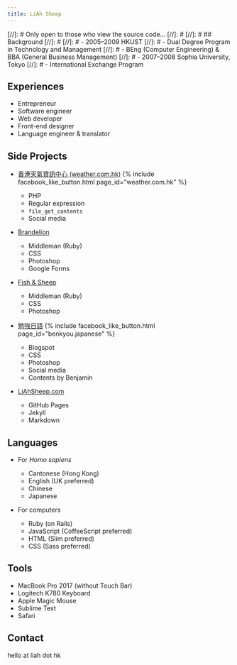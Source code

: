 ```yaml
---
title: LiAh Sheep
---
```


[//]: # Only open to those who view the source code...
[//]: #
[//]: # ## Background
[//]: #
[//]: # - 2005–2009 HKUST
[//]: #   - Dual Degree Program in Technology and Management
[//]: #   - BEng (Computer Engineering) & BBA (General Business Management)
[//]: # - 2007–2008 Sophia University, Tokyo
[//]: #   - International Exchange Program

## Experiences

- Entrepreneur
- Software engineer
- Web developer
- Front-end designer
- Language engineer & translator

## Side Projects

- [香港天氣資訊中心 (weather.com.hk)](http://www.weather.com.hk/)
  {% include facebook_like_button.html page_id="weather.com.hk" %}
    - PHP
    - Regular expression
    - `file_get_contents`
    - Social media

- [Brandelion](http://brandelion.co/)
    - Middleman (Ruby)
    - CSS
    - Photoshop
    - Google Forms

- [Fish & Sheep](http://fish.liahsheep.com/)
    - Middleman (Ruby)
    - CSS
    - Photoshop
    
- [勉強日語](http://benkyou-japanese.blogspot.com/)
  {% include facebook_like_button.html page_id="benkyou.japanese" %}
    - Blogspot
    - CSS
    - Photoshop
    - Social media
    - Contents by Benjamin

- [LiAhSheep.com](http://liahsheep.com/)
    - GitHub Pages
    - Jekyll
    - Markdown
    
## Languages

- For *Homo sapiens*
    - Cantonese (Hong Kong)
    - English (UK preferred)
    - Chinese
    - Japanese
        
- For computers
    - Ruby (on Rails)
    - JavaScript (CoffeeScript preferred)
    - HTML (Slim preferred)
    - CSS (Sass preferred)
        
## Tools

- MacBook Pro 2017 (without Touch Bar)
- Logitech K780 Keyboard
- Apple Magic Mouse
- Sublime Text
- Safari

## Contact

hello at liah dot hk
